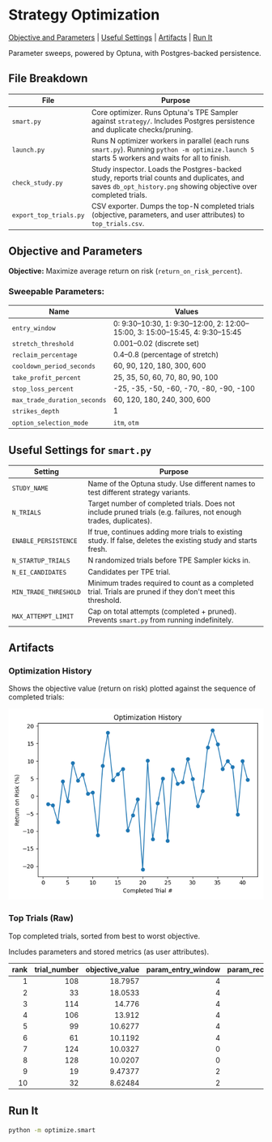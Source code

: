 # Strategy Optimization

[Objective and Parameters](#objective-and-parameters) | [Useful Settings](#useful-settings-for-smartpy) | [Artifacts](#artifacts) | [Run It](#run-it)

Parameter sweeps, powered by Optuna, with Postgres-backed persistence.


## File Breakdown

| File | Purpose |
|---|---|
| `smart.py` | Core optimizer. Runs Optuna's TPE Sampler against `strategy/`. Includes Postgres persistence and duplicate checks/pruning. |
| `launch.py` | Runs N optimizer workers in parallel (each runs `smart.py`). Running `python -m optimize.launch 5` starts 5 workers and waits for all to finish. |
| `check_study.py` | Study inspector. Loads the Postgres-backed study, reports trial counts and duplicates, and saves `db_opt_history.png` showing objective over completed trials. |
| `export_top_trials.py` | CSV exporter. Dumps the top-N completed trials (objective, parameters, and user attributes) to `top_trials.csv`. |


## Objective and Parameters

**Objective:** Maximize average return on risk (`return_on_risk_percent`).

### Sweepable Parameters:

| Name | Values |
|---|---|
| `entry_window` | 0: 9:30–10:30, 1: 9:30–12:00, 2: 12:00–15:00, 3: 15:00–15:45, 4: 9:30–15:45 |
| `stretch_threshold` | 0.001–0.02 (discrete set) |
| `reclaim_percentage` | 0.4–0.8 (percentage of stretch) |
| `cooldown_period_seconds` | 60, 90, 120, 180, 300, 600 |
| `take_profit_percent` | 25, 35, 50, 60, 70, 80, 90, 100 |
| `stop_loss_percent` | -25, -35, -50, -60, -70, -80, -90, -100 |
| `max_trade_duration_seconds` | 60, 120, 180, 240, 300, 600 |
| `strikes_depth` | 1 |
| `option_selection_mode` | `itm`, `otm` |


## Useful Settings for `smart.py`

| Setting | Purpose |
|---|---|
| `STUDY_NAME` | Name of the Optuna study. Use different names to test different strategy variants. |
| `N_TRIALS` | Target number of completed trials. Does not include pruned trials (e.g. failures, not enough trades, duplicates). |
| `ENABLE_PERSISTENCE` | If true, continues adding more trials to existing study. If false, deletes the existing study and starts fresh. |
| `N_STARTUP_TRIALS` | N randomized trials before TPE Sampler kicks in. |
| `N_EI_CANDIDATES` | Candidates per TPE trial. |
| `MIN_TRADE_THRESHOLD` | Minimum trades required to count as a completed trial. Trials are pruned if they don't meet this threshold. |
| `MAX_ATTEMPT_LIMIT` | Cap on total attempts (completed + pruned). Prevents `smart.py` from running indefinitely. |


## Artifacts

### Optimization History

Shows the objective value (return on risk) plotted against the sequence of completed trials:

![Optimization History](artifacts/db_opt_history.png)

### Top Trials (Raw)

Top completed trials, sorted from best to worst objective.

Includes parameters and stored metrics (as user attributes).

|   rank |   trial_number |   objective_value |   param_entry_window |   param_reclaim_percentage |   param_stretch_threshold |   param_stop_loss_percent |   param_strikes_depth | param_option_selection_mode   |   param_take_profit_percent |   param_cooldown_period_seconds |   param_max_trade_duration_seconds |   attr_avg_risk_per_trade |   attr_expectancy |   attr_win_rate |   attr_sharpe_ratio |   attr_return_on_risk_percent |   attr_total_trades |
|-------:|---------------:|------------------:|---------------------:|---------------------------:|--------------------------:|--------------------------:|----------------------:|:------------------------------|----------------------------:|--------------------------------:|-----------------------------------:|--------------------------:|------------------:|----------------:|--------------------:|------------------------------:|--------------------:|
|      1 |            108 |          18.7957  |                    4 |                        0.4 |                     0.003 |                       -50 |                     1 | itm                           |                          90 |                             120 |                                120 |                   83.4076 |          15.6771  |         58.8235 |            0.466648 |                      18.7957  |                  17 |
|      2 |             33 |          18.0533  |                    4 |                        0.6 |                     0.003 |                       -70 |                     1 | otm                           |                          50 |                              90 |                                180 |                   72.0318 |          13.0041  |         55.1724 |            0.411843 |                      18.0533  |                  29 |
|      3 |            114 |          14.776   |                    4 |                        0.4 |                     0.003 |                       -60 |                     1 | itm                           |                          90 |                             120 |                                120 |                   99.5692 |          14.7124  |         58.8235 |            0.470332 |                      14.776   |                  17 |
|      4 |            106 |          13.912   |                    4 |                        0.4 |                     0.003 |                       -90 |                     1 | otm                           |                          90 |                             120 |                                120 |                  103.736  |          14.4318  |         52.9412 |            0.465479 |                      13.912   |                  17 |
|      5 |             99 |          10.6277  |                    4 |                        0.6 |                     0.003 |                       -70 |                     1 | otm                           |                          90 |                             120 |                                120 |                   75.3618 |           8.00923 |         43.5897 |            0.415214 |                      10.6277  |                  39 |
|      6 |             61 |          10.1192  |                    4 |                        0.4 |                     0.003 |                       -60 |                     1 | otm                           |                          60 |                             180 |                                180 |                   71.1989 |           7.20474 |         42.1053 |            0.339015 |                      10.1192  |                  19 |
|      7 |            124 |          10.0327  |                    0 |                        0.4 |                     0.003 |                       -50 |                     1 | otm                           |                          50 |                             600 |                                180 |                   64.9972 |           6.521   |         45      |            0.237748 |                      10.0327  |                  20 |
|      8 |            128 |          10.0207  |                    0 |                        0.4 |                     0.003 |                       -60 |                     1 | itm                           |                          60 |                             600 |                                180 |                  106.67   |          10.689   |         45      |            0.292536 |                      10.0207  |                  20 |
|      9 |             19 |           9.47377 |                    2 |                        0.6 |                     0.003 |                       -25 |                     1 | itm                           |                          25 |                             120 |                                120 |                   33.2209 |           3.14727 |         36.3636 |            0.144901 |                       9.47377 |                  11 |
|     10 |             32 |           8.62484 |                    2 |                        0.6 |                     0.003 |                       -70 |                     1 | otm                           |                          50 |                             120 |                                180 |                   52.4489 |           4.52364 |         36.3636 |            0.17267  |                       8.62484 |                  11 |


## Run It

```bash
python -m optimize.smart
```